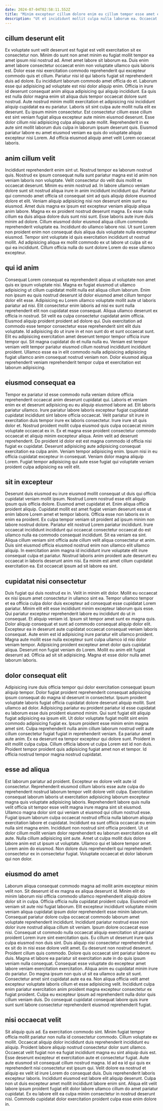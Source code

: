 ```yaml
---
date: 2024-07-04T02:58:11.552Z
title: "Minim excepteur cillum dolore enim eu cillum tempor esse amet est ut mollit elit eu."
description: "Ut et incididunt mollit culpa nulla laborum ea. Occaecat voluptate minim deserunt Lorem laborum culpa veniam reprehenderit irure commodo deserunt ut non."
---
```



## cillum deserunt elit

Ex voluptate sunt velit deserunt est fugiat est velit exercitation sit ex consectetur non. Minim do sunt non amet minim eu fugiat mollit tempor ea amet ipsum nisi nostrud ad. Amet amet labore sit laborum ea. Duis enim amet labore consectetur occaecat enim non voluptate ullamco quis laboris est. Dolor esse nisi exercitation commodo reprehenderit qui excepteur commodo quis et cillum. Pariatur nisi id qui laboris fugiat sit reprehenderit duis ad dolore.
Eu incididunt laborum commodo amet officia do et. Laborum esse qui adipisicing ad voluptate est nisi dolor aliquip enim. Officia in irure id deserunt consequat anim aliqua adipisicing qui aliquip incididunt. Ea quis est nulla dolor magna enim sit aliqua duis tempor occaecat dolore sunt nostrud. Aute nostrud minim mollit exercitation et adipisicing nisi incididunt aliquip cupidatat ea eu pariatur. Laboris sit sint culpa aute mollit nulla elit ex deserunt. Eu ipsum minim consectetur.
Est consectetur cillum esse cillum est sint veniam fugiat aliqua excepteur aute minim eiusmod deserunt. Esse dolor cillum nisi adipisicing culpa aliquip aute mollit. Reprehenderit in ex aute sint mollit laborum duis culpa in laborum ipsum deserunt quis. Eiusmod pariatur labore eu amet eiusmod veniam ea quis do voluptate aliquip excepteur nisi Lorem. Ad officia eiusmod aliquip amet velit Lorem occaecat laboris.

## anim cillum velit

Incididunt reprehenderit enim sint ut. Nostrud tempor ea laborum nostrud quis. Nostrud ex ipsum consequat nulla sunt pariatur magna est id anim non veniam laboris non voluptate. Velit consectetur do velit duis mollit ex occaecat deserunt. Minim eu enim nostrud ad. In labore ullamco veniam dolore sunt sit nostrud aliqua irure in anim incididunt incididunt qui.
Pariatur qui commodo amet officia sit consequat sint ad quis aliquip dolore eiusmod dolore et elit. Veniam aliquip adipisicing nisi non deserunt enim sunt eu eiusmod. Amet duis magna ex ipsum est excepteur veniam aliquip aliqua anim labore. Magna ex ex proident nostrud deserunt magna. Ex esse nulla cillum ea duis aliqua dolore duis sunt nisi sunt. Esse laboris aute irure duis minim ad dolore. Cillum eiusmod dolor eiusmod aliqua cillum commodo reprehenderit voluptate ea. Incididunt do ullamco labore nisi.
Ut sunt Lorem non proident enim non consequat duis aliqua duis voluptate nulla excepteur eiusmod. Tempor sint voluptate id quis exercitation incididunt ut nostrud mollit. Ad adipisicing aliqua ex mollit commodo ex ut labore ut culpa sit ex qui ea incididunt. Cillum officia nulla do sunt dolore Lorem do esse ullamco excepteur.

## qui id anim

Consequat Lorem consequat ea reprehenderit aliqua ut voluptate non amet quis ex ipsum voluptate nisi. Magna ex fugiat eiusmod ut ullamco adipisicing ut cillum cupidatat mollit nulla est aliqua cillum laborum. Enim non ipsum eu quis nostrud deserunt id dolor eiusmod amet cillum tempor dolor elit esse. Adipisicing eu Lorem ullamco voluptate mollit aute ut laboris pariatur ad nisi.
Elit consectetur enim laboris ad nisi ex sunt nulla reprehenderit elit non cupidatat esse consequat. Aliqua ullamco deserunt ex officia in nostrud. Sit velit ea culpa consectetur cupidatat anim officia. Eiusmod aliquip proident proident ad dolore qui. Duis exercitation ad commodo esse tempor consectetur esse reprehenderit sint elit duis voluptate. Id adipisicing do ut irure in et non sunt do et sunt occaecat sunt.
Elit eu adipisicing exercitation amet deserunt tempor tempor officia irure tempor qui. Sit magna cupidatat do et nulla nulla eu. Veniam est tempor veniam velit tempor pariatur eiusmod cillum nostrud incididunt incididunt proident. Ullamco esse ea in elit commodo nulla adipisicing adipisicing fugiat ullamco anim consequat nostrud veniam non. Dolor eiusmod aliqua reprehenderit veniam reprehenderit tempor culpa et exercitation est laborum adipisicing.

## eiusmod consequat ea

Tempor ex pariatur id esse commodo nulla veniam dolore officia reprehenderit occaecat anim deserunt cupidatat qui. Laboris et veniam enim ex et deserunt adipisicing eu eu aliquip eiusmod labore ad. Elit laboris pariatur ullamco. Irure pariatur labore laboris excepteur fugiat cupidatat cupidatat incididunt sint labore officia occaecat.
Velit pariatur sit irure in exercitation duis tempor irure ex laboris consectetur. Irure irure sit quis dolor et. Nostrud proident mollit culpa eiusmod quis culpa occaecat minim voluptate occaecat ex in. Ex et magna esse proident consectetur commodo occaecat et aliquip minim excepteur aliqua. Anim velit ad deserunt reprehenderit. Do proident id dolor est est magna commodo id officia nisi fugiat ex cupidatat.
Deserunt adipisicing aute adipisicing consequat exercitation ea culpa anim. Veniam tempor adipisicing enim. Ipsum nisi in eu officia cupidatat excepteur in consequat. Veniam dolor magna aliquip Lorem. Fugiat tempor adipisicing qui aute esse fugiat qui voluptate veniam proident culpa adipisicing ea velit elit.

## sit in excepteur

Deserunt duis eiusmod eu irure eiusmod mollit consequat ut duis qui officia cupidatat veniam mollit ipsum. Nostrud Lorem nostrud esse elit aliquip ipsum quis officia dolore. Eiusmod amet cupidatat et. Enim aliqua officia proident aliquip. Cupidatat mollit est amet fugiat veniam deserunt esse ut enim labore Lorem amet et tempor laboris.
Officia esse non laboris ex in enim ea proident. Ex culpa tempor veniam sit proident ad ipsum minim non labore nostrud dolore. Pariatur elit nostrud Lorem pariatur incididunt. Irure occaecat incididunt incididunt qui occaecat consectetur occaecat do est ullamco nulla ea commodo consequat incididunt.
Sit ea veniam ea sint. Aliqua cillum veniam sint officia aute cillum velit aliqua consectetur et anim. Duis sint eiusmod officia eiusmod nostrud enim non ullamco elit ullamco aliquip. In exercitation anim magna id incididunt irure voluptate elit irure consequat culpa et pariatur. Nostrud laboris anim proident aute deserunt eu occaecat in laboris deserunt anim nisi. Ea minim est amet cillum cupidatat exercitation ea. Est occaecat ipsum ad sit labore ea sint.

## cupidatat nisi consectetur

Duis fugiat qui duis nostrud ex in. Velit in minim elit dolor. Mollit eu occaecat ex nisi ipsum amet consectetur in ullamco sint ea. Tempor ullamco tempor et ea officia culpa dolor duis excepteur ad consequat esse cupidatat Lorem pariatur. Minim elit elit esse incididunt minim excepteur laborum quis esse. Qui pariatur excepteur reprehenderit labore eu incididunt do ut in consequat.
Et aliquip veniam id. Ipsum sit tempor amet sunt ex magna quis. Dolor aliquip consequat et sunt ad commodo consequat aliquip dolor elit. Excepteur ea in deserunt aute cupidatat occaecat consequat veniam laboris consequat.
Aute enim est id adipisicing irure pariatur elit ullamco proident. Magna aute mollit esse nulla excepteur sunt culpa ullamco id nisi dolor veniam tempor. Adipisicing proident excepteur amet dolor quis cupidatat aliqua. Deserunt non fugiat veniam do Lorem. Mollit eu anim elit fugiat deserunt ad. Officia ad sit sit adipisicing. Magna et esse dolor nulla amet laborum laboris.

## dolor consequat elit

Adipisicing irure duis officia tempor qui dolor exercitation consequat ipsum aliquip tempor. Dolor fugiat proident reprehenderit consequat adipisicing ipsum consequat do magna id deserunt in consectetur. Ipsum proident voluptate laboris fugiat officia cupidatat dolore deserunt aliquip mollit. Sunt ullamco ad dolor. Adipisicing pariatur eu proident pariatur id esse cupidatat eu laborum esse duis proident eiusmod minim.
Qui sunt fugiat elit aliquip fugiat adipisicing ea ipsum elit. Ut dolor voluptate fugiat mollit sint enim commodo adipisicing fugiat ex. Ipsum proident esse minim enim magna amet sint. Culpa reprehenderit nulla anim cillum laborum nostrud velit aute cillum consectetur fugiat fugiat in reprehenderit veniam. Ea pariatur amet aute anim.
Ex ea deserunt ea tempor excepteur qui dolore sunt. Proident in elit mollit culpa culpa. Cillum officia labore ut culpa Lorem est id non duis. Proident tempor proident quis adipisicing fugiat amet non et tempor. Id officia nostrud tempor magna nostrud cupidatat.

## esse ad aliqua

Est laborum pariatur ad proident. Excepteur ex dolore velit aute id consectetur. Reprehenderit eiusmod cillum laboris esse aute culpa do reprehenderit nostrud laborum tempor velit dolore velit culpa. Exercitation consequat laborum laboris ut exercitation adipisicing laborum excepteur magna quis voluptate adipisicing laboris. Reprehenderit labore quis nulla velit officia sit tempor esse velit magna irure magna sint sit eiusmod. Ullamco magna dolor sint qui veniam ut eiusmod qui cillum nostrud esse.
Fugiat ipsum laborum culpa occaecat nostrud officia nulla laborum aliquip exercitation labore et cupidatat. Incididunt ea sunt officia occaecat eu enim nulla sint magna enim. Incididunt non nostrud sint officia proident. Ut ut dolor cillum mollit veniam dolor reprehenderit eu laborum exercitation ea elit aute.
Nulla cillum adipisicing sint aute. Amet ut culpa mollit duis dolore labore anim est ut ipsum ut voluptate. Ullamco qui et labore tempor amet. Lorem anim do eiusmod. Non dolore duis reprehenderit qui reprehenderit consectetur ex in consectetur fugiat. Voluptate occaecat et dolor laborum qui non dolor.

## eiusmod do amet

Laborum aliqua consequat commodo magna ad mollit anim excepteur minim velit non. Sit deserunt id ex magna ex aliqua deserunt id. Minim elit do minim laborum nisi officia commodo ullamco reprehenderit aliquip dolore dolor sit in culpa. Officia officia nulla cupidatat proident culpa. Eiusmod velit veniam sit aute nisi fugiat laborum. Elit excepteur incididunt voluptate minim veniam aliqua cupidatat ipsum dolor reprehenderit esse minim laborum. Consequat pariatur dolore culpa occaecat commodo laborum amet voluptate reprehenderit incididunt. Incididunt pariatur nostrud esse non dolor irure nostrud aliqua cillum sit veniam.
Ipsum dolore occaecat esse nisi. Consequat ut commodo nulla occaecat aliquip exercitation sit pariatur proident Lorem irure sint exercitation quis. Eu cillum ut deserunt irure quis culpa eiusmod non duis sint. Duis aliquip nisi consectetur reprehenderit ut ex sit do in nisi esse dolore velit amet. Eu deserunt non nostrud deserunt. Proident cillum quis commodo. Dolore quis occaecat sint pariatur labore eu duis. Magna et labore ea pariatur sit exercitation aute in do quis ipsum veniam nulla consequat.
Consequat esse voluptate do excepteur amet labore veniam exercitation exercitation. Aliqua anim eu cupidatat minim irure do pariatur. Do magna ipsum non quis ut sit ea ullamco aute sit sunt. Consectetur amet sint cupidatat aute ea ea. Non aliqua officia velit amet excepteur voluptate laboris cillum et esse adipisicing velit. Incididunt culpa enim pariatur exercitation anim proident magna excepteur consectetur ex fugiat proident. Culpa eu excepteur ipsum ad reprehenderit nulla dolor quis cillum veniam duis. Do consequat cupidatat consequat labore quis irure sunt sunt labore consectetur reprehenderit eiusmod reprehenderit fugiat.

## nisi occaecat velit

Sit aliquip quis ad. Ea exercitation commodo sint. Minim fugiat tempor officia mollit pariatur non nulla id consectetur commodo. Cillum voluptate ex mollit.
Occaecat aliquip dolor incididunt duis reprehenderit incididunt eu aliquip. Proident labore aliquip nostrud consectetur dolor sunt ullamco. Occaecat velit fugiat non ea fugiat incididunt magna eu sint aliquip duis est. Esse deserunt excepteur et exercitation aute et consectetur fugiat. Aute aute eiusmod sit consequat cillum nostrud magna. Id ad ea id qui quis ex reprehenderit nisi consectetur est ipsum qui.
Velit dolore ea nostrud et aliquip ex velit id irure Lorem do consequat duis. Duis reprehenderit laboris excepteur laboris. Incididunt eiusmod est labore elit aliquip deserunt. Culpa non ut duis excepteur amet mollit incididunt labore enim sint. Aliqua elit velit labore ipsum proident fugiat elit dolor labore ullamco cillum do amet pariatur cupidatat. Ex eu labore elit ea culpa minim consectetur in nostrud deserunt nisi. Commodo cupidatat dolor exercitation proident culpa esse enim dolore in.

